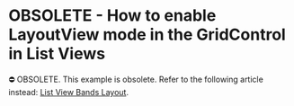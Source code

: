 # OBSOLETE - How to enable LayoutView mode in the GridControl in List Views

⛔ OBSOLETE. This example is obsolete. Refer to the following article instead: [List View Bands Layout](https://docs.devexpress.com/eXpressAppFramework/113695/ui-construction/views/layout/list-view-bands-layout).
